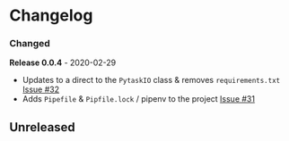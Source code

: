 # Changelog

### Changed

**Release 0.0.4** - 2020-02-29

-   Updates to a direct to the `PytaskIO` class & removes `requirements.txt` [Issue #32](https://github.com/joegasewicz/pytask-io/issues/32)
-   Adds `Pipefile` & `Pipfile.lock` / pipenv to the project [Issue #31](https://github.com/joegasewicz/pytask-io/pull/31)

## Unreleased